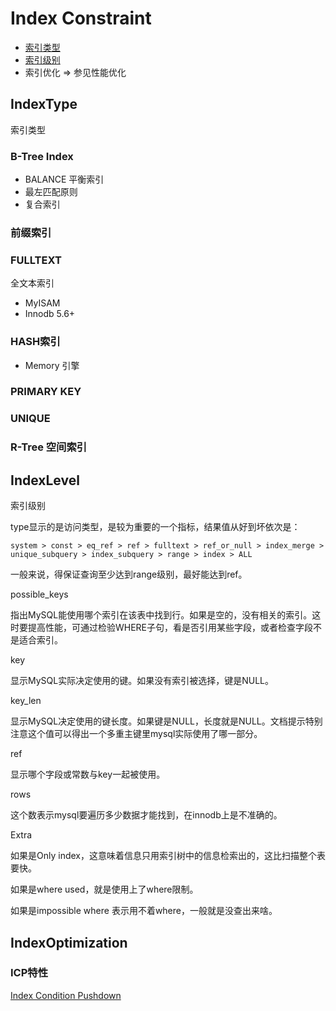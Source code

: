 # Index Constraint


- [索引类型](#indextype)
- [索引级别](#indexlevel)
- 索引优化 => 参见性能优化

## IndexType
索引类型

### B-Tree Index

- BALANCE 平衡索引
- 最左匹配原则
- 复合索引

### 前缀索引

### FULLTEXT
全文本索引

- MyISAM
- Innodb 5.6+

### HASH索引

- Memory 引擎

### PRIMARY KEY

### UNIQUE

### R-Tree 空间索引


## IndexLevel
索引级别

type显示的是访问类型，是较为重要的一个指标，结果值从好到坏依次是：

```
system > const > eq_ref > ref > fulltext > ref_or_null > index_merge > unique_subquery > index_subquery > range > index > ALL
```

一般来说，得保证查询至少达到range级别，最好能达到ref。

possible_keys

指出MySQL能使用哪个索引在该表中找到行。如果是空的，没有相关的索引。这时要提高性能，可通过检验WHERE子句，看是否引用某些字段，或者检查字段不是适合索引。

key

显示MySQL实际决定使用的键。如果没有索引被选择，键是NULL。

key_len

显示MySQL决定使用的键长度。如果键是NULL，长度就是NULL。文档提示特别注意这个值可以得出一个多重主键里mysql实际使用了哪一部分。

ref

显示哪个字段或常数与key一起被使用。

rows

这个数表示mysql要遍历多少数据才能找到，在innodb上是不准确的。

Extra

如果是Only index，这意味着信息只用索引树中的信息检索出的，这比扫描整个表要快。

如果是where used，就是使用上了where限制。

如果是impossible where 表示用不着where，一般就是没查出来啥。


## IndexOptimization

### ICP特性 
[Index Condition Pushdown](https://dev.mysql.com/doc/refman/5.6/en/index-condition-pushdown-optimization.html)
